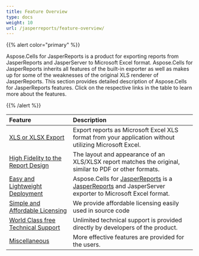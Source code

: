 ```yaml
---
title: Feature Overview
type: docs
weight: 10
url: /jasperreports/feature-overview/
---
```


{{% alert color="primary" %}}

Aspose.Cells for JasperReports is a product for exporting reports from JasperReports and JasperServer to Microsoft Excel format. Aspose.Cells for JasperReports inherits all features of the built-in exporter as well as makes up for some of the weaknesses of the original XLS renderer of JasperReports. This section provides detailed description of Aspose.Cells for JasperReports features. Click on the respective links in the table to learn more about the features.

{{% /alert %}}

|**Feature** |**Description** |
| :- | :- |
|[XLS or XLSX Export](/cells/jasperreports/xls-or-xlsx-export/)|Export reports as Microsoft Excel XLS format from your application without utilizing Microsoft Excel. |
|[High Fidelity to the Report Design](/cells/jasperreports/high-fidelity-to-the-report-design/)|The layout and appearance of an XLS/XLSX report matches the original, similar to PDF or other formats. |
|[Easy and Lightweight Deployment](/cells/jasperreports/easy-and-lightweight-deployment/)|Aspose.Cells for [JasperReports](https://community.jaspersoft.com/project/jasperreports-library) is a [JasperReports](https://community.jaspersoft.com/project/jasperreports-library) and JasperServer exporter to Microsoft Excel format. |
|[Simple and Affordable Licensing](/cells/jasperreports/simple-and-affordable-licensing/)|We provide affordable licensing easily used in source code |
|[World Class free Technical Support](/cells/jasperreports/world-class-free-technical-support/)|Unlimited technical support is provided directly by developers of the product. |
|[Miscellaneous](/cells/jasperreports/miscellaneous/)|More effective features are provided for the users. |
